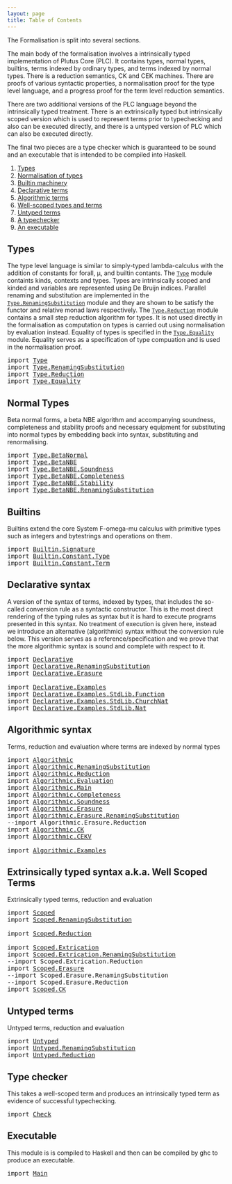 ```yaml
---
layout: page
title: Table of Contents
---
```


The Formalisation is split into several sections.

The main body of the formalisation involves a intrinsically typed
implementation of Plutus Core (PLC). It contains types, normal types,
builtins, terms indexed by ordinary types, and terms indexed by normal
types. There is a reduction semantics, CK and CEK machines. There are
proofs of various syntactic properties, a normalisation proof for the
type level language, and a progress proof for the term level
reduction semantics.

There are two additional versions of the PLC language beyond the
intrinsically typed treatment. There is an extrinsically typed but
intrinsically scoped version which is used to represent terms prior
to typechecking and also can be executed directly, and there is a
untyped version of PLC which can also be executed directly.

The final two pieces are a type checker which is guaranteed to be
sound and an executable that is intended to be compiled into Haskell.

1. [Types](#types)
2. [Normalisation of types](#normal-types)
3. [Builtin machinery](#builtins)
4. [Declarative terms](#declarative-syntax)
5. [Algorithmic terms](#algorithmic-syntax)
6. [Well-scoped types and terms](#extrinsically-typed-syntax-aka-well-scoped-terms)
7. [Untyped terms](#untyped-terms)
8. [A typechecker](#type-checker)
9. [An executable](#executable)

## Types

The type level language is similar to simply-typed lambda-calculus
with the addition of constants for forall, μ, and builtin
contants. The [`Type`](Type.html) module containts kinds, contexts and
types. Types are intrinsically scoped and kinded and variables are
represented using De Bruijn indices. Parallel renaming and
substitution are implemented in the
[`Type.RenamingSubstitution`](Type/RenamingSubstitution.html) module
and they are shown to be satisfy the functor and relative monad laws
respectively. The [`Type.Reduction`](Type/Reduction.html) module
contains a small step reduction algorithm for types. It is not used
directly in the formalisation as computation on types is carried out
using normalisation by evaluation instead. Equality of types is
specified in the [`Type.Equality`](Type/Equality.html)
module. Equality serves as a specification of type compuation and is
used in the normalisation proof.

<pre class="Agda"><a id="2297" class="Keyword">import</a> <a id="2304" href="Type.html" class="Module">Type</a>
<a id="2309" class="Keyword">import</a> <a id="2316" href="Type.RenamingSubstitution.html" class="Module">Type.RenamingSubstitution</a>
<a id="2342" class="Keyword">import</a> <a id="2349" href="Type.Reduction.html" class="Module">Type.Reduction</a>
<a id="2364" class="Keyword">import</a> <a id="2371" href="Type.Equality.html" class="Module">Type.Equality</a>
</pre>
## Normal Types

Beta normal forms, a beta NBE algorithm and accompanying soundness,
completeness and stability proofs and necessary equipment for
substituting into normal types by embedding back into syntax,
substituting and renormalising.

<pre class="Agda"><a id="2636" class="Keyword">import</a> <a id="2643" href="Type.BetaNormal.html" class="Module">Type.BetaNormal</a>
<a id="2659" class="Keyword">import</a> <a id="2666" href="Type.BetaNBE.html" class="Module">Type.BetaNBE</a>
<a id="2679" class="Keyword">import</a> <a id="2686" href="Type.BetaNBE.Soundness.html" class="Module">Type.BetaNBE.Soundness</a>
<a id="2709" class="Keyword">import</a> <a id="2716" href="Type.BetaNBE.Completeness.html" class="Module">Type.BetaNBE.Completeness</a>
<a id="2742" class="Keyword">import</a> <a id="2749" href="Type.BetaNBE.Stability.html" class="Module">Type.BetaNBE.Stability</a>
<a id="2772" class="Keyword">import</a> <a id="2779" href="Type.BetaNBE.RenamingSubstitution.html" class="Module">Type.BetaNBE.RenamingSubstitution</a>
</pre>


## Builtins

Builtins extend the core System F-omega-mu calculus with primitive
types such as integers and bytestrings and operations on them.

<pre class="Agda"><a id="2968" class="Keyword">import</a> <a id="2975" href="Builtin.Signature.html" class="Module">Builtin.Signature</a>
<a id="2993" class="Keyword">import</a> <a id="3000" href="Builtin.Constant.Type.html" class="Module">Builtin.Constant.Type</a>
<a id="3022" class="Keyword">import</a> <a id="3029" href="Builtin.Constant.Term.html" class="Module">Builtin.Constant.Term</a>
</pre>
## Declarative syntax

A version of the syntax of terms, indexed by types, that includes the
so-called conversion rule as a syntactic constructor. This is the most
direct rendering of the typing rules as syntax but it is hard to
execute programs presented in this syntax. No treatment of execution
is given here, instead we introduce an alternative (algorithmic)
syntax without the conversion rule below. This version serves as a
reference/specification and we prove that the more algorithmic syntax
is sound and complete with respect to it.

<pre class="Agda"><a id="3603" class="Keyword">import</a> <a id="3610" href="Declarative.html" class="Module">Declarative</a>
<a id="3622" class="Keyword">import</a> <a id="3629" href="Declarative.RenamingSubstitution.html" class="Module">Declarative.RenamingSubstitution</a>
<a id="3662" class="Keyword">import</a> <a id="3669" href="Declarative.Erasure.html" class="Module">Declarative.Erasure</a>

<a id="3690" class="Keyword">import</a> <a id="3697" href="Declarative.Examples.html" class="Module">Declarative.Examples</a>
<a id="3718" class="Keyword">import</a> <a id="3725" href="Declarative.Examples.StdLib.Function.html" class="Module">Declarative.Examples.StdLib.Function</a>
<a id="3762" class="Keyword">import</a> <a id="3769" href="Declarative.Examples.StdLib.ChurchNat.html" class="Module">Declarative.Examples.StdLib.ChurchNat</a>
<a id="3807" class="Keyword">import</a> <a id="3814" href="Declarative.Examples.StdLib.Nat.html" class="Module">Declarative.Examples.StdLib.Nat</a>
</pre>
## Algorithmic syntax

Terms, reduction and evaluation where terms are indexed by normal
types

<pre class="Agda"><a id="3951" class="Keyword">import</a> <a id="3958" href="Algorithmic.html" class="Module">Algorithmic</a>
<a id="3970" class="Keyword">import</a> <a id="3977" href="Algorithmic.RenamingSubstitution.html" class="Module">Algorithmic.RenamingSubstitution</a>
<a id="4010" class="Keyword">import</a> <a id="4017" href="Algorithmic.Reduction.html" class="Module">Algorithmic.Reduction</a>
<a id="4039" class="Keyword">import</a> <a id="4046" href="Algorithmic.Evaluation.html" class="Module">Algorithmic.Evaluation</a>
<a id="4069" class="Keyword">import</a> <a id="4076" href="Algorithmic.Main.html" class="Module">Algorithmic.Main</a>
<a id="4093" class="Keyword">import</a> <a id="4100" href="Algorithmic.Completeness.html" class="Module">Algorithmic.Completeness</a>
<a id="4125" class="Keyword">import</a> <a id="4132" href="Algorithmic.Soundness.html" class="Module">Algorithmic.Soundness</a>
<a id="4154" class="Keyword">import</a> <a id="4161" href="Algorithmic.Erasure.html" class="Module">Algorithmic.Erasure</a>
<a id="4181" class="Keyword">import</a> <a id="4188" href="Algorithmic.Erasure.RenamingSubstitution.html" class="Module">Algorithmic.Erasure.RenamingSubstitution</a>
<a id="4229" class="Comment">--import Algorithmic.Erasure.Reduction</a>
<a id="4268" class="Keyword">import</a> <a id="4275" href="Algorithmic.CK.html" class="Module">Algorithmic.CK</a>
<a id="4290" class="Keyword">import</a> <a id="4297" href="Algorithmic.CEKV.html" class="Module">Algorithmic.CEKV</a>

<a id="4315" class="Keyword">import</a> <a id="4322" href="Algorithmic.Examples.html" class="Module">Algorithmic.Examples</a>
</pre>
## Extrinsically typed syntax a.k.a. Well Scoped Terms

Extrinsically typed terms, reduction and evaluation

<pre class="Agda"><a id="4461" class="Keyword">import</a> <a id="4468" href="Scoped.html" class="Module">Scoped</a>
<a id="4475" class="Keyword">import</a> <a id="4482" href="Scoped.RenamingSubstitution.html" class="Module">Scoped.RenamingSubstitution</a>

<a id="4511" class="Keyword">import</a> <a id="4518" href="Scoped.Reduction.html" class="Module">Scoped.Reduction</a>

<a id="4536" class="Keyword">import</a> <a id="4543" href="Scoped.Extrication.html" class="Module">Scoped.Extrication</a>
<a id="4562" class="Keyword">import</a> <a id="4569" href="Scoped.Extrication.RenamingSubstitution.html" class="Module">Scoped.Extrication.RenamingSubstitution</a>
<a id="4609" class="Comment">--import Scoped.Extrication.Reduction</a>
<a id="4647" class="Keyword">import</a> <a id="4654" href="Scoped.Erasure.html" class="Module">Scoped.Erasure</a>
<a id="4669" class="Comment">--import Scoped.Erasure.RenamingSubstitution</a>
<a id="4714" class="Comment">--import Scoped.Erasure.Reduction</a>
<a id="4748" class="Keyword">import</a> <a id="4755" href="Scoped.CK.html" class="Module">Scoped.CK</a>
</pre>
## Untyped terms

Untyped terms, reduction and evaluation

<pre class="Agda"><a id="4833" class="Keyword">import</a> <a id="4840" href="Untyped.html" class="Module">Untyped</a>
<a id="4848" class="Keyword">import</a> <a id="4855" href="Untyped.RenamingSubstitution.html" class="Module">Untyped.RenamingSubstitution</a>
<a id="4884" class="Keyword">import</a> <a id="4891" href="Untyped.Reduction.html" class="Module">Untyped.Reduction</a>
</pre>
## Type checker

This takes a well-scoped term and produces an intrinsically typed term
as evidence of successful typechecking.

<pre class="Agda"><a id="5047" class="Keyword">import</a> <a id="5054" href="Check.html" class="Module">Check</a>
</pre>
## Executable

This module is is compiled to Haskell and then can be compiled by ghc
to produce an executable.

<pre class="Agda"><a id="5181" class="Keyword">import</a> <a id="5188" href="Main.html" class="Module">Main</a>
</pre>
